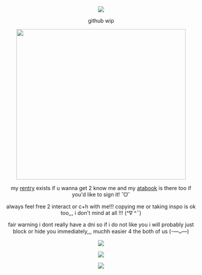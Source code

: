 <div align="center">
<img src=https://i.postimg.cc/P5GGdWcr/tumblr-5542d42e1215d6c78b10a0d72607beb3-a4c0fc50-400.gif></p>

  github wip

<img src=https://i.postimg.cc/8CwHkPKh/tumblr-a35737fa722ac15e8b4f3f5-unscreen.gif width="450" height="400"/></p>
my [rentry](https://rentry.co/sugaflowers) exists if u wanna get 2 know me 
  and my [atabook](https://sorrowstarlight.atabook.org/) is there too if you'd like to sign it! ˆᗜˆ

 always feel free 2 interact or c+h with me!!! copying me or taking inspo is ok too,,, i don't mind at all !!! (^∇ ^˶)

fair warning i dont really have a dni so if i do not like you i will probably just block or hide you immediately,,, muchh easier 4 the both of us (ᵕ—ᴗ—)

<img src="https://i.postimg.cc/cLhFjTRd/tumblr-16b3cb872598fe794ca07c57e015f70a-fc54a5b9-75.gif" />

![](https://komarev.com/ghpvc/?username=sorrowstarlight&color=F5CCD9&style=plastic&label=smiles) 

<img src=https://i.postimg.cc/P5GGdWcr/tumblr-5542d42e1215d6c78b10a0d72607beb3-a4c0fc50-400.gif></p>
